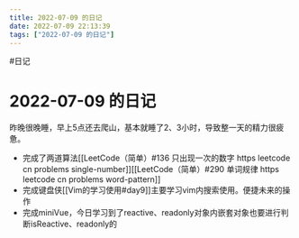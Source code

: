 ```yaml
---
title: 2022-07-09 的日记
date: 2022-07-09 22:13:39
tags: ["2022-07-09 的日记"]
---
```

#日记

# 2022-07-09 的日记
昨晚很晚睡，早上5点还去爬山，基本就睡了2、3小时，导致整一天的精力很疲惫。
- 完成了两道算法[[LeetCode（简单）#136 只出现一次的数字 https leetcode cn problems single-number]][[LeetCode（简单）#290 单词规律 https leetcode cn problems word-pattern]]
- 完成键盘侠[[Vim的学习使用#day9]]主要学习vim内搜索使用。便捷未来的操作
- 完成miniVue，今日学习到了reactive、readonly对象内嵌套对象也要进行判断isReactive、readonly的
